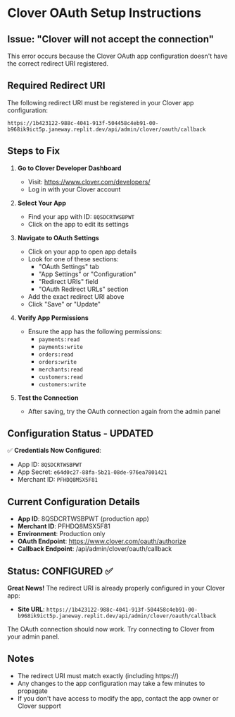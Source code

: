 # Clover OAuth Setup Instructions

## Issue: "Clover will not accept the connection"

This error occurs because the Clover OAuth app configuration doesn't have the correct redirect URI registered.

## Required Redirect URI

The following redirect URI must be registered in your Clover app configuration:

```
https://1b423122-988c-4041-913f-504458c4eb91-00-b968ik9ict5p.janeway.replit.dev/api/admin/clover/oauth/callback
```

## Steps to Fix

1. **Go to Clover Developer Dashboard**
   - Visit: https://www.clover.com/developers/
   - Log in with your Clover account

2. **Select Your App**
   - Find your app with ID: `8QSDCRTWSBPWT`
   - Click on the app to edit its settings

3. **Navigate to OAuth Settings**
   - Click on your app to open app details
   - Look for one of these sections:
     * "OAuth Settings" tab
     * "App Settings" or "Configuration" 
     * "Redirect URIs" field
     * "OAuth Redirect URLs" section
   - Add the exact redirect URI above
   - Click "Save" or "Update"

4. **Verify App Permissions**
   - Ensure the app has the following permissions:
     - `payments:read`
     - `payments:write` 
     - `orders:read`
     - `orders:write`
     - `merchants:read`
     - `customers:read`
     - `customers:write`

5. **Test the Connection**
   - After saving, try the OAuth connection again from the admin panel

## Configuration Status - UPDATED

✅ **Credentials Now Configured**:
- App ID: `8QSDCRTWSBPWT` 
- App Secret: `e64d0c27-88fa-5b21-08de-976ea7801421`
- Merchant ID: `PFHDQ8MSX5F81`

## Current Configuration Details

- **App ID**: 8QSDCRTWSBPWT (production app)
- **Merchant ID**: PFHDQ8MSX5F81 
- **Environment**: Production only
- **OAuth Endpoint**: https://www.clover.com/oauth/authorize
- **Callback Endpoint**: /api/admin/clover/oauth/callback

## Status: CONFIGURED ✅

**Great News!** The redirect URI is already properly configured in your Clover app:
- **Site URL**: `https://1b423122-988c-4041-913f-504458c4eb91-00-b968ik9ict5p.janeway.replit.dev/api/admin/clover/oauth/callback`

The OAuth connection should now work. Try connecting to Clover from your admin panel.

## Notes

- The redirect URI must match exactly (including https://)
- Any changes to the app configuration may take a few minutes to propagate
- If you don't have access to modify the app, contact the app owner or Clover support